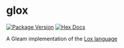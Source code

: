 # glox

[![Package Version](https://img.shields.io/hexpm/v/glox)](https://hex.pm/packages/glox)
[![Hex Docs](https://img.shields.io/badge/hex-docs-ffaff3)](https://hexdocs.pm/glox/)

A Gleam implementation of the [Lox language](https://craftinginterpreters.com)
